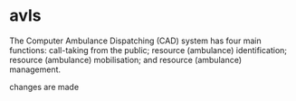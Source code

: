 # avls
The Computer Ambulance Dispatching (CAD) system has four main functions: call-taking from the public; resource (ambulance) identification; resource (ambulance) mobilisation; and resource (ambulance) management.






changes are made
